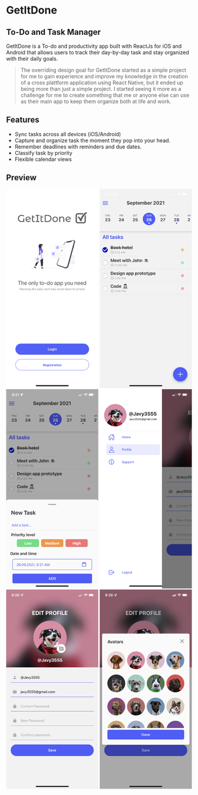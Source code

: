 # GetItDone
## To-Do and Task Manager

GetItDone is a To-do and productivity app built with ReactJs for iOS and Android that allows users to track their day-by-day task and stay organized with their daily goals. 

> The overriding design goal for GetItDone started as a simple project for me to gain experience and improve my knowledge 
>in the creation of a cross plattform application using React Native, but it ended up being more than just a simple project.
>I started seeing it more as a challenge for me to create something that me or anyone else can use as their main app to 
>keep them organize both at life and work. 

## Features

- Sync tasks across all devices (iOS/Android)
- Capture and organize task the moment they pop into your head.
- Remember deadlines with reminders and due dates.
- Classify task by priority
- Flexible calendar views

## Preview

<img src="/app/assets/images/Preview1.PNG" width="250">  <img src="/app/assets/images/Preview2.PNG" width="250">  <img src="/app/assets/images/Preview3.PNG" width="250">
<img src="/app/assets/images/Preview4.PNG" width="250">  <img src="/app/assets/images/Preview5.PNG" width="250">  <img src="/app/assets/images/Preview6.PNG" width="250">
